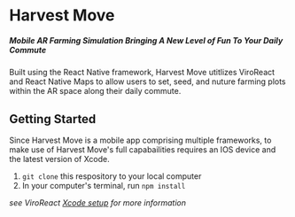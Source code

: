 # Harvest Move
##### Mobile AR Farming Simulation Bringing A New Level of Fun To Your Daily Commute
Built using the React Native framework, Harvest Move utitlizes ViroReact and React Native Maps to allow users to set, seed, and nuture farming plots within the AR space along their daily commute.

## Getting Started
Since Harvest Move is a mobile app comprising multiple frameworks, to make use of Harvest Move's full capabailities requires an IOS device and the latest version of Xcode.

1. `git clone` this respository to your local computer
2. In your computer's terminal, run `npm install`

*see ViroReact [Xcode setup](https://docs.viromedia.com/docs/starting-a-new-viro-project-1) for more information*
